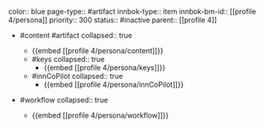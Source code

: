 color:: blue
page-type:: #artifact
innbok-type:: item
innbok-bm-id:: [[profile 4/persona]]
priority:: 300
status:: #inactive
parent:: [[profile 4]]

- #content #artifact
  collapsed:: true
	- {{embed [[profile 4/persona/content]]}}
  - #keys
    collapsed:: true
	  - {{embed [[profile 4/persona/keys]]}}
  - #innCoPilot
    collapsed:: true
	  - {{embed [[profile 4/persona/innCoPilot]]}}

- #workflow
  collapsed:: true
	- {{embed [[profile 4/persona/workflow]]}}

